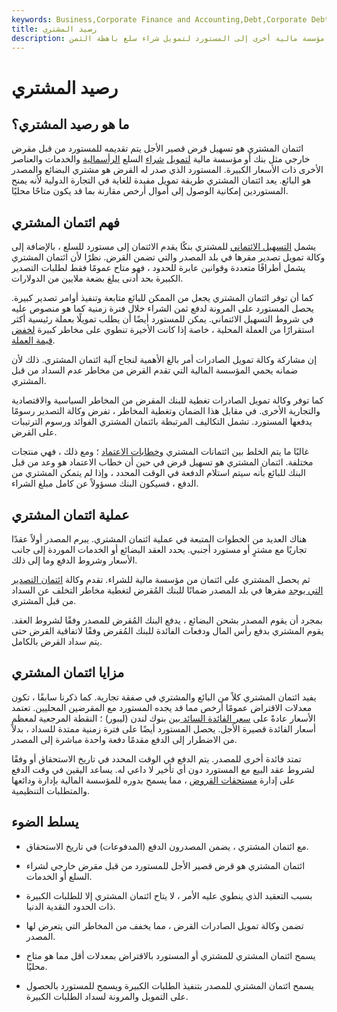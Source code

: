 ```yaml
---
keywords: Business,Corporate Finance and Accounting,Debt,Corporate Debt
title: رصيد المشتري
description: ائتمان المشتري هو قرض قصير الأجل يقدمه بنك أو مؤسسة مالية أخرى إلى المستورد لتمويل شراء سلع باهظة الثمن.
---
```


# رصيد المشتري
## ما هو رصيد المشتري؟

ائتمان المشتري هو تسهيل قرض قصير الأجل يتم تقديمه للمستورد من قبل مقرض خارجي مثل بنك أو مؤسسة مالية [لتمويل](/tradefinance) [شراء](/tradefinance) السلع [الرأسمالية](/capitalgoods) والخدمات والعناصر الأخرى ذات الأسعار الكبيرة. المستورد الذي صدر له القرض هو مشتري البضائع والمصدر هو البائع. يعد ائتمان المشتري طريقة تمويل مفيدة للغاية في التجارة الدولية لأنه يمنح المستوردين إمكانية الوصول إلى أموال أرخص مقارنة بما قد يكون متاحًا محليًا.

## فهم ائتمان المشتري

يشمل [التسهيل الائتماني](/creditfacility) للمشتري بنكًا يقدم الائتمان إلى مستورد للسلع ، بالإضافة إلى وكالة تمويل تصدير مقرها في بلد المصدر والتي تضمن القرض. نظرًا لأن ائتمان المشتري يشمل أطرافًا متعددة وقوانين عابرة للحدود ، فهو متاح عمومًا فقط لطلبات التصدير الكبيرة بحد أدنى يبلغ بضعة ملايين من الدولارات.

كما أن توفر ائتمان المشتري يجعل من الممكن للبائع متابعة وتنفيذ أوامر تصدير كبيرة. يحصل المستورد على المرونة لدفع ثمن الشراء خلال فترة زمنية كما هو منصوص عليه في شروط التسهيل الائتماني. يمكن للمستورد أيضًا أن يطلب تمويلًا بعملة رئيسية أكثر استقرارًا من العملة المحلية ، خاصة إذا كانت الأخيرة تنطوي على مخاطر كبيرة [لخفض قيمة العملة](/devaluation).

إن مشاركة وكالة تمويل الصادرات أمر بالغ الأهمية لنجاح آلية ائتمان المشتري. ذلك لأن ضمانه يحمي المؤسسة المالية التي تقدم القرض من مخاطر عدم السداد من قبل المشتري.

كما توفر وكالة تمويل الصادرات تغطية للبنك المقرض من المخاطر السياسية والاقتصادية والتجارية الأخرى. في مقابل هذا الضمان وتغطية المخاطر ، تفرض وكالة التصدير رسومًا يدفعها المستورد. تشمل التكاليف المرتبطة بائتمان المشتري الفوائد ورسوم الترتيبات على القرض.

غالبًا ما يتم الخلط بين ائتمانات المشتري [وخطابات الاعتماد](/letterofcredit) ؛ ومع ذلك ، فهي منتجات مختلفة. ائتمان المشتري هو تسهيل قرض في حين أن خطاب الاعتماد هو وعد من قبل البنك للبائع بأنه سيتم استلام الدفعة في الوقت المحدد ، وإذا لم يتمكن المشتري من الدفع ، فسيكون البنك مسؤولاً عن كامل مبلغ الشراء.

## عملية ائتمان المشتري

هناك العديد من الخطوات المتبعة في عملية ائتمان المشتري. يبرم المصدر أولاً عقدًا تجاريًا مع مشترٍ أو مستورد أجنبي. يحدد العقد البضائع أو الخدمات الموردة إلى جانب الأسعار وشروط الدفع وما إلى ذلك.

ثم يحصل المشتري على ائتمان من مؤسسة مالية للشراء. تقدم وكالة [ائتمان التصدير التي يوجد](/export-credit-agency) مقرها في بلد المصدر ضمانًا للبنك المُقرض لتغطية مخاطر التخلف عن السداد من قبل المشتري.

بمجرد أن يقوم المصدر بشحن البضائع ، يدفع البنك المُقرض للمصدر وفقًا لشروط العقد. يقوم المشتري بدفع رأس المال ودفعات الفائدة للبنك المُقرض وفقًا لاتفاقية القرض حتى يتم سداد القرض بالكامل.

## مزايا ائتمان المشتري

يفيد ائتمان المشتري كلاً من البائع والمشتري في صفقة تجارية. كما ذكرنا سابقًا ، تكون معدلات الاقتراض عمومًا أرخص مما قد يجده المستورد مع المقرضين المحليين. تعتمد الأسعار عادةً على [سعر الفائدة السائد بين](/libor) بنوك لندن (ليبور) ؛ النقطة المرجعية لمعظم أسعار الفائدة قصيرة الأجل. يحصل المستورد أيضًا على فترة زمنية ممتدة للسداد ، بدلاً من الاضطرار إلى الدفع مقدمًا دفعة واحدة مباشرة إلى المصدر.

تمتد فائدة أخرى للمصدر. يتم الدفع في الوقت المحدد في تاريخ الاستحقاق أو وفقًا لشروط عقد البيع مع المستورد دون أي تأخير لا داعي له. يساعد اليقين في وقت الدفع على إدارة [مستحقات القروض](/receivables) ، مما يسمح بدوره للمؤسسة المالية بإدارة ودائعها والمتطلبات التنظيمية.

## يسلط الضوء

- مع ائتمان المشتري ، يضمن المصدرون الدفع (المدفوعات) في تاريخ الاستحقاق.

- ائتمان المشتري هو قرض قصير الأجل للمستورد من قبل مقرض خارجي لشراء السلع أو الخدمات.

- بسبب التعقيد الذي ينطوي عليه الأمر ، لا يتاح ائتمان المشتري إلا للطلبات الكبيرة ذات الحدود النقدية الدنيا.

- تضمن وكالة تمويل الصادرات القرض ، مما يخفف من المخاطر التي يتعرض لها المصدر.

- يسمح ائتمان المشتري للمشتري أو المستورد بالاقتراض بمعدلات أقل مما هو متاح محليًا.

- يسمح ائتمان المشتري للمصدر بتنفيذ الطلبات الكبيرة ويسمح للمستورد بالحصول على التمويل والمرونة لسداد الطلبات الكبيرة.

